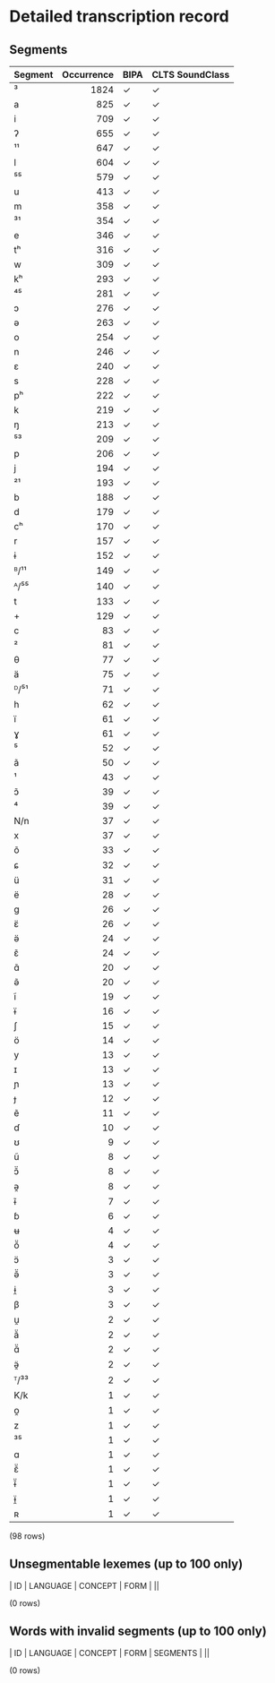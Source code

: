 
# Detailed transcription record

## Segments

| Segment | Occurrence | BIPA | CLTS SoundClass |
|:----------|-------------:|:-------|:------------------|
| ³ | 1824 | ✓ | ✓ |
| a | 825 | ✓ | ✓ |
| i | 709 | ✓ | ✓ |
| ʔ | 655 | ✓ | ✓ |
| ¹¹ | 647 | ✓ | ✓ |
| l | 604 | ✓ | ✓ |
| ⁵⁵ | 579 | ✓ | ✓ |
| u | 413 | ✓ | ✓ |
| m | 358 | ✓ | ✓ |
| ³¹ | 354 | ✓ | ✓ |
| e | 346 | ✓ | ✓ |
| tʰ | 316 | ✓ | ✓ |
| w | 309 | ✓ | ✓ |
| kʰ | 293 | ✓ | ✓ |
| ⁴⁵ | 281 | ✓ | ✓ |
| ɔ | 276 | ✓ | ✓ |
| ə | 263 | ✓ | ✓ |
| o | 254 | ✓ | ✓ |
| n | 246 | ✓ | ✓ |
| ɛ | 240 | ✓ | ✓ |
| s | 228 | ✓ | ✓ |
| pʰ | 222 | ✓ | ✓ |
| k | 219 | ✓ | ✓ |
| ŋ | 213 | ✓ | ✓ |
| ⁵³ | 209 | ✓ | ✓ |
| p | 206 | ✓ | ✓ |
| j | 194 | ✓ | ✓ |
| ²¹ | 193 | ✓ | ✓ |
| b | 188 | ✓ | ✓ |
| d | 179 | ✓ | ✓ |
| cʰ | 170 | ✓ | ✓ |
| r | 157 | ✓ | ✓ |
| ɨ | 152 | ✓ | ✓ |
| ᴮ/¹¹ | 149 | ✓ | ✓ |
| ᴬ/⁵⁵ | 140 | ✓ | ✓ |
| t | 133 | ✓ | ✓ |
| + | 129 | ✓ | ✓ |
| c | 83 | ✓ | ✓ |
| ² | 81 | ✓ | ✓ |
| θ | 77 | ✓ | ✓ |
| ä | 75 | ✓ | ✓ |
| ᴰ/⁵¹ | 71 | ✓ | ✓ |
| h | 62 | ✓ | ✓ |
| ï | 61 | ✓ | ✓ |
| ɣ | 61 | ✓ | ✓ |
| ⁵ | 52 | ✓ | ✓ |
| ã | 50 | ✓ | ✓ |
| ¹ | 43 | ✓ | ✓ |
| ɔ̃ | 39 | ✓ | ✓ |
| ⁴ | 39 | ✓ | ✓ |
| N/n | 37 | ✓ | ✓ |
| x | 37 | ✓ | ✓ |
| õ | 33 | ✓ | ✓ |
| ɕ | 32 | ✓ | ✓ |
| ü | 31 | ✓ | ✓ |
| ë | 28 | ✓ | ✓ |
| g | 26 | ✓ | ✓ |
| ɛ̈ | 26 | ✓ | ✓ |
| ə̈ | 24 | ✓ | ✓ |
| ɛ̃ | 24 | ✓ | ✓ |
| ɑ̃ | 20 | ✓ | ✓ |
| ə̃ | 20 | ✓ | ✓ |
| ĩ | 19 | ✓ | ✓ |
| ɨ̈ | 16 | ✓ | ✓ |
| ʃ | 15 | ✓ | ✓ |
| ö | 14 | ✓ | ✓ |
| y | 13 | ✓ | ✓ |
| ɪ | 13 | ✓ | ✓ |
| ɲ | 13 | ✓ | ✓ |
| ɟ | 12 | ✓ | ✓ |
| ẽ | 11 | ✓ | ✓ |
| ɗ | 10 | ✓ | ✓ |
| ʊ | 9 | ✓ | ✓ |
| ũ | 8 | ✓ | ✓ |
| ɔ̃̈ | 8 | ✓ | ✓ |
| ə̯ | 8 | ✓ | ✓ |
| ɨ̃ | 7 | ✓ | ✓ |
| ɓ | 6 | ✓ | ✓ |
| ʉ | 4 | ✓ | ✓ |
| ṏ | 4 | ✓ | ✓ |
| ɔ̈ | 3 | ✓ | ✓ |
| ə̃̈ | 3 | ✓ | ✓ |
| ɨ̯ | 3 | ✓ | ✓ |
| β | 3 | ✓ | ✓ |
| u̯ | 2 | ✓ | ✓ |
| ã̈ | 2 | ✓ | ✓ |
| ɑ̃̈ | 2 | ✓ | ✓ |
| ə̯̈ | 2 | ✓ | ✓ |
| ᵀ/³³ | 2 | ✓ | ✓ |
| K/k | 1 | ✓ | ✓ |
| o̯ | 1 | ✓ | ✓ |
| z | 1 | ✓ | ✓ |
| ³⁵ | 1 | ✓ | ✓ |
| ɑ | 1 | ✓ | ✓ |
| ɛ̃̈ | 1 | ✓ | ✓ |
| ɨ̃̈ | 1 | ✓ | ✓ |
| ɨ̯̈ | 1 | ✓ | ✓ |
| ʀ | 1 | ✓ | ✓ |

(98 rows)



## Unsegmentable lexemes (up to 100 only)

| ID | LANGUAGE | CONCEPT | FORM |
||

(0 rows)



## Words with invalid segments (up to 100 only)

| ID | LANGUAGE | CONCEPT | FORM | SEGMENTS |
||

(0 rows)



